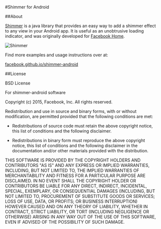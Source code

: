 #Shimmer for Android

##About

<a href="http://facebook.github.io/shimmer-android">Shimmer</a> is a java library that
provides an easy way to add a shimmer effect to any view in your Android app.
It is useful as an unobtrusive loading indicator, and was originally developed for <a href="https://play.google.com/store/apps/details?id=com.facebook.home">Facebook Home</a>.

![Shimmer](https://github.com/facebook/shimmer-android/blob/master/shimmer.gif?raw=true)

Find more examples and usage instructions over at:

[facebook.github.io/shimmer-android](http://facebook.github.io/shimmer-android)

##License

BSD License

For shimmer-android software

Copyright (c) 2015, Facebook, Inc.
All rights reserved.

Redistribution and use in source and binary forms, with or without
modification, are permitted provided that the following conditions are met:

* Redistributions of source code must retain the above copyright notice,
this list of conditions and the following disclaimer.

* Redistributions in binary form must reproduce the above copyright notice,
this list of conditions and the following disclaimer in the documentation
and/or other materials provided with the distribution.

THIS SOFTWARE IS PROVIDED BY THE COPYRIGHT HOLDERS AND CONTRIBUTORS "AS IS"
AND ANY EXPRESS OR IMPLIED WARRANTIES, INCLUDING, BUT NOT LIMITED TO, THE
IMPLIED WARRANTIES OF MERCHANTABILITY AND FITNESS FOR A PARTICULAR PURPOSE
ARE DISCLAIMED. IN NO EVENT SHALL THE COPYRIGHT HOLDER OR CONTRIBUTORS BE
LIABLE FOR ANY DIRECT, INDIRECT, INCIDENTAL, SPECIAL, EXEMPLARY, OR
CONSEQUENTIAL DAMAGES (INCLUDING, BUT NOT LIMITED TO, PROCUREMENT OF
SUBSTITUTE GOODS OR SERVICES; LOSS OF USE, DATA, OR PROFITS; OR BUSINESS
INTERRUPTION) HOWEVER CAUSED AND ON ANY THEORY OF LIABILITY, WHETHER IN
CONTRACT, STRICT LIABILITY, OR TORT (INCLUDING NEGLIGENCE OR OTHERWISE)
ARISING IN ANY WAY OUT OF THE USE OF THIS SOFTWARE, EVEN IF ADVISED OF THE
POSSIBILITY OF SUCH DAMAGE.
